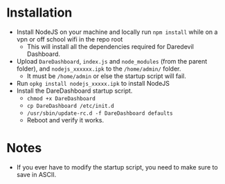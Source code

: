 # Installation

- Install NodeJS on your machine and locally run `npm install` while on a vpn or off school wifi in the repo root
    - This will install all the dependencies required for Daredevil Dashboard.
- Upload `DareDashboard`, `index.js` and `node_modules` (from the parent folder), and `nodejs_xxxxxx.ipk` to the `/home/admin/` folder.
    - It must be `/home/admin` or else the startup script will fail.
- Run `opkg install nodejs_xxxxx.ipk` to install NodeJS
- Install the DareDashboard startup script.
    - `chmod +x DareDashboard`
    - `cp DareDashboard /etc/init.d`
    - `/usr/sbin/update-rc.d -f DareDashboard defaults`
    - Reboot and verify it works.

# Notes

- If you ever have to modify the startup script, you need to make sure to save in ASCII.